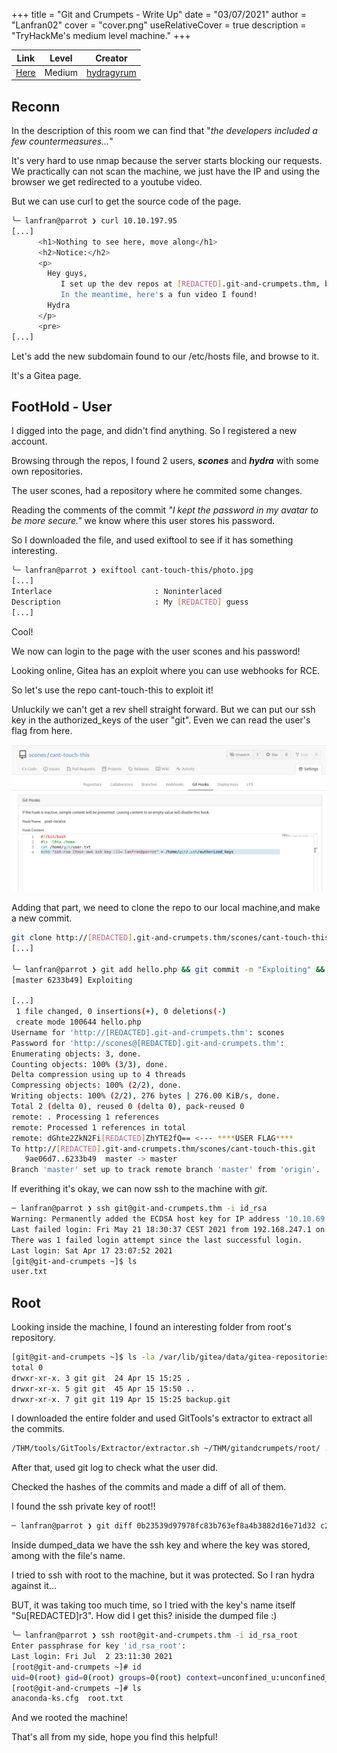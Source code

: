 +++
title = "Git and Crumpets - Write Up"
date = "03/07/2021"
author = "Lanfran02"
cover = "cover.png"
useRelativeCover = true
description = "TryHackMe's medium level machine."
+++

| Link | Level | Creator |
|------|-------|---------|
| [Here](https://tryhackme.com/room/gitandcrumpets)  | Medium  |  [hydragyrum](https://tryhackme.com/p/hydragyrum)  |

## Reconn

In the description of this room we can find that "_the developers included a few countermeasures..._"

It's very hard to use nmap because the server starts blocking our requests.
We practically can not scan the machine, we just have the IP and using the browser we get redirected to a youtube video.

But we can use curl to get the source code of the page.

```bash
╰─ lanfran@parrot ❯ curl 10.10.197.95                                                                                              ─╯
[...]
      <h1>Nothing to see here, move along</h1>
      <h2>Notice:</h2>
      <p> 
        Hey guys,
           I set up the dev repos at [REDACTED].git-and-crumpets.thm, but I haven't gotten around to setting up the DNS yet. 
           In the meantime, here's a fun video I found!
        Hydra
      </p>
      <pre>
[...]
```

Let's add the new subdomain found to our /etc/hosts file, and browse to it.

It's a Gitea page.

## FootHold - User

I digged into the page, and didn't find anything. So I registered a new account.

Browsing through the repos, I found 2 users, ***scones*** and ***hydra*** with some own repositories.

The user scones, had a repository where he commited some changes.

Reading the comments of the commit _"I kept the password in my avatar to be more secure."_ we know where this user stores his password.

So I downloaded the file, and used exiftool to see if it has something interesting.

```bash
╰─ lanfran@parrot ❯ exiftool cant-touch-this/photo.jpg                                                                            
[...]
Interlace                       : Noninterlaced
Description                     : My [REDACTED] guess
[...]
```
Cool!

We now can login to the page with the user scones and his password!

Looking online, Gitea has an exploit where you can use webhooks for RCE.

So let's use the repo cant-touch-this to exploit it!

Unluckily we can't get a rev shell straight forward. But we can put our ssh key in the authorized_keys of the user "git". Even we can read the user's flag from here.

![User](user.png)

Adding that part, we need to clone the repo to our local machine,and make a new commit.

```bash
git clone http://[REDACTED].git-and-crumpets.thm/scones/cant-touch-this.git
[...]

╰─ lanfran@parrot ❯ git add hello.php && git commit -m "Exploiting" && git push -u origin master                                   ─╯
[master 6233b49] Exploiting

[...]
 1 file changed, 0 insertions(+), 0 deletions(-)
 create mode 100644 hello.php
Username for 'http://[REDACTED].git-and-crumpets.thm': scones
Password for 'http://scones@[REDACTED].git-and-crumpets.thm': 
Enumerating objects: 3, done.
Counting objects: 100% (3/3), done.
Delta compression using up to 4 threads
Compressing objects: 100% (2/2), done.
Writing objects: 100% (2/2), 276 bytes | 276.00 KiB/s, done.
Total 2 (delta 0), reused 0 (delta 0), pack-reused 0
remote: . Processing 1 references
remote: Processed 1 references in total
remote: dGhte2ZkN2Fi[REDACTED]ZhYTE2fQ== <--- ****USER FLAG****
To http://[REDACTED].git-and-crumpets.thm/scones/cant-touch-this.git
   9ae06d7..6233b49  master -> master
Branch 'master' set up to track remote branch 'master' from 'origin'.
```

If everithing it's okay, we can now ssh to the machine with _git_.

```bash
─ lanfran@parrot ❯ ssh git@git-and-crumpets.thm -i id_rsa                                                                     ─╯
Warning: Permanently added the ECDSA host key for IP address '10.10.69.176' to the list of known hosts.
Last failed login: Fri May 21 18:30:37 CEST 2021 from 192.168.247.1 on ssh:notty
There was 1 failed login attempt since the last successful login.
Last login: Sat Apr 17 23:07:52 2021
[git@git-and-crumpets ~]$ ls
user.txt
```
## Root

Looking inside the machine, I found an interesting folder from root's repository.
```bash
[git@git-and-crumpets ~]$ ls -la /var/lib/gitea/data/gitea-repositories/root
total 0
drwxr-xr-x. 3 git git  24 Apr 15 15:25 .
drwxr-xr-x. 5 git git  45 Apr 15 15:50 ..
drwxr-xr-x. 7 git git 119 Apr 15 15:25 backup.git
```

I downloaded the entire folder and used GitTools's extractor to extract all the commits.

```bash
/THM/tools/GitTools/Extractor/extractor.sh ~/THM/gitandcrumpets/root/ .
```

After that, used git log to check what the user did. 

Checked the hashes of the commits and made a diff of all of them.

I found the ssh private key of root!!

```bash
─ lanfran@parrot ❯ git diff 0b23539d97978fc83b763ef8a4b3882d16e71d32 c242a466aa5d4ae0bb8206ef5d05351d3fd6aff9 > dumped_data
```

Inside dumped_data we have the ssh key and where the key was stored, among with the file's name.

I tried to ssh with root to the machine, but it was protected. So I ran hydra against it...

BUT, it was taking too much time, so I tried with the key's name itself "Su[REDACTED]r3". How did I get this? iniside the dumped file :)

```bash
╰─ lanfran@parrot ❯ ssh root@git-and-crumpets.thm -i id_rsa_root                                                                  ─╯
Enter passphrase for key 'id_rsa_root': 
Last login: Fri Jul  2 23:11:30 2021
[root@git-and-crumpets ~]# id
uid=0(root) gid=0(root) groups=0(root) context=unconfined_u:unconfined_r:unconfined_t:s0-s0:c0.c1023
[root@git-and-crumpets ~]# ls 
anaconda-ks.cfg  root.txt
```

And we rooted the machine!

That's all from my side, hope you find this helpful!